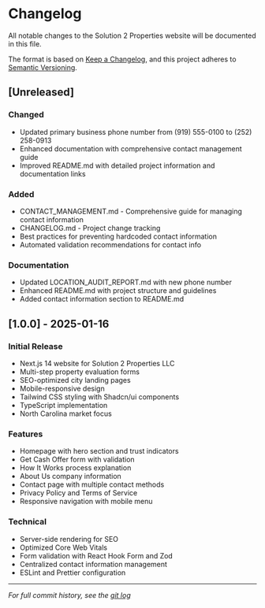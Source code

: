 # Changelog

All notable changes to the Solution 2 Properties website will be documented in this file.

The format is based on [Keep a Changelog](https://keepachangelog.com/en/1.0.0/),
and this project adheres to [Semantic Versioning](https://semver.org/spec/v2.0.0.html).

## [Unreleased]

### Changed
- Updated primary business phone number from (919) 555-0100 to (252) 258-0913
- Enhanced documentation with comprehensive contact management guide
- Improved README.md with detailed project information and documentation links

### Added
- CONTACT_MANAGEMENT.md - Comprehensive guide for managing contact information
- CHANGELOG.md - Project change tracking
- Best practices for preventing hardcoded contact information
- Automated validation recommendations for contact info

### Documentation
- Updated LOCATION_AUDIT_REPORT.md with new phone number
- Enhanced README.md with project structure and guidelines
- Added contact information section to README.md

## [1.0.0] - 2025-01-16

### Initial Release
- Next.js 14 website for Solution 2 Properties LLC
- Multi-step property evaluation forms
- SEO-optimized city landing pages
- Mobile-responsive design
- Tailwind CSS styling with Shadcn/ui components
- TypeScript implementation
- North Carolina market focus

### Features
- Homepage with hero section and trust indicators
- Get Cash Offer form with validation
- How It Works process explanation
- About Us company information
- Contact page with multiple contact methods
- Privacy Policy and Terms of Service
- Responsive navigation with mobile menu

### Technical
- Server-side rendering for SEO
- Optimized Core Web Vitals
- Form validation with React Hook Form and Zod
- Centralized contact information management
- ESLint and Prettier configuration

---

*For full commit history, see the [git log](https://github.com/solution2properties/website/commits/main)*
